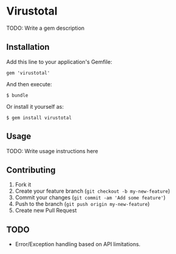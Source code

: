 # Virustotal

TODO: Write a gem description

## Installation

Add this line to your application's Gemfile:

    gem 'virustotal'

And then execute:

    $ bundle

Or install it yourself as:

    $ gem install virustotal

## Usage

TODO: Write usage instructions here

## Contributing

1. Fork it
2. Create your feature branch (`git checkout -b my-new-feature`)
3. Commit your changes (`git commit -am 'Add some feature'`)
4. Push to the branch (`git push origin my-new-feature`)
5. Create new Pull Request

## TODO

- Error/Exception handling based on API limitations.

